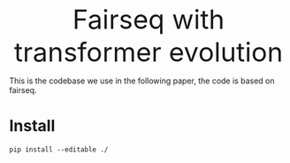 <center><font size="20"> Fairseq with transformer evolution</font></center>

This is the codebase we use in the following paper, the code is based on fairseq.



# Install

```
pip install --editable ./
```

